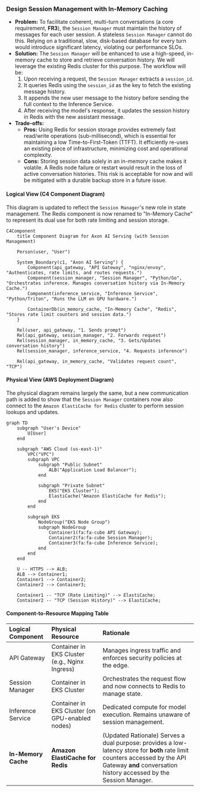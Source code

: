### **Design Session Management with In-Memory Caching**

*   **Problem:** To facilitate coherent, multi-turn conversations (a core requirement, **FR3**), the `Session Manager` must maintain the history of messages for each user session. A stateless `Session Manager` cannot do this. Relying on a traditional, slow, disk-based database for every turn would introduce significant latency, violating our performance SLOs.
*   **Solution:** The `Session Manager` will be enhanced to use a high-speed, in-memory cache to store and retrieve conversation history. We will leverage the existing Redis cluster for this purpose. The workflow will be:
    1.  Upon receiving a request, the `Session Manager` extracts a `session_id`.
    2.  It queries Redis using the `session_id` as the key to fetch the existing message history.
    3.  It appends the new user message to the history before sending the full context to the Inference Service.
    4.  After receiving the model's response, it updates the session history in Redis with the new assistant message.
*   **Trade-offs:**
    *   **Pros:** Using Redis for session storage provides extremely fast read/write operations (sub-millisecond), which is essential for maintaining a low Time-to-First-Token (TTFT). It efficiently re-uses an existing piece of infrastructure, minimizing cost and operational complexity.
    *   **Cons:** Storing session data solely in an in-memory cache makes it volatile. A Redis node failure or restart would result in the loss of active conversation histories. This risk is acceptable for now and will be mitigated with a durable backup store in a future issue.

#### Logical View (C4 Component Diagram)

This diagram is updated to reflect the `Session Manager`'s new role in state management. The Redis component is now renamed to "In-Memory Cache" to represent its dual use for both rate limiting and session storage.

```mermaid
C4Component
    title Component Diagram for Axon AI Serving (with Session Management)

    Person(user, "User")

    System_Boundary(c1, "Axon AI Serving") {
        Component(api_gateway, "API Gateway", "nginx/envoy", "Authenticates, rate limits, and routes requests.")
        Component(session_manager, "Session Manager", "Python/Go", "Orchestrates inference. Manages conversation history via In-Memory Cache.")
        Component(inference_service, "Inference Service", "Python/Triton", "Runs the LLM on GPU hardware.")

        ContainerDb(in_memory_cache, "In-Memory Cache", "Redis", "Stores rate limit counters and session data.")
    }

    Rel(user, api_gateway, "1. Sends prompt")
    Rel(api_gateway, session_manager, "2. Forwards request")
    Rel(session_manager, in_memory_cache, "3. Gets/Updates conversation history")
    Rel(session_manager, inference_service, "4. Requests inference")
    
    Rel(api_gateway, in_memory_cache, "Validates request count", "TCP")
```

#### Physical View (AWS Deployment Diagram)

The physical diagram remains largely the same, but a new communication path is added to show that the `Session Manager` containers now also connect to the `Amazon ElastiCache for Redis` cluster to perform session lookups and updates.

```mermaid
graph TD
    subgraph "User's Device"
        U[User]
    end

    subgraph "AWS Cloud (us-east-1)"
        VPC("VPC")
        subgraph VPC
            subgraph "Public Subnet"
                ALB("Application Load Balancer");
            end

            subgraph "Private Subnet"
                EKS("EKS Cluster");
                ElastiCache("Amazon ElastiCache for Redis");
            end
        end

        subgraph EKS
            NodeGroup("EKS Node Group")
            subgraph NodeGroup
                Container1(fa:fa-cube API Gateway);
                Container2(fa:fa-cube Session Manager);
                Container3(fa:fa-cube Inference Service);
            end
        end
    end

    U -- HTTPS --> ALB;
    ALB --> Container1;
    Container1 --> Container2;
    Container2 --> Container3;
    
    Container1 -- "TCP (Rate Limiting)" --> ElastiCache;
    Container2 -- "TCP (Session History)" --> ElastiCache;
```

#### Component-to-Resource Mapping Table

| Logical Component | Physical Resource | Rationale |
| :--- | :--- | :--- |
| API Gateway | Container in EKS Cluster (e.g., Nginx Ingress) | Manages ingress traffic and enforces security policies at the edge. |
| Session Manager | Container in EKS Cluster | Orchestrates the request flow and now connects to Redis to manage state. |
| Inference Service | Container in EKS Cluster (on GPU-enabled nodes) | Dedicated compute for model execution. Remains unaware of session management. |
| **In-Memory Cache** | **Amazon ElastiCache for Redis** | (Updated Rationale) Serves a dual purpose: provides a low-latency store for **both** rate limit counters accessed by the API Gateway **and** conversation history accessed by the Session Manager. |
